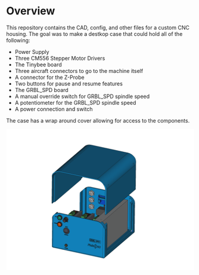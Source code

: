 # Overview
This repository contains the CAD, config, and other files for a custom CNC housing. The goal was to make a destkop case that could hold all of the following:
-  Power Supply
-  Three CM556 Stepper Motor Drivers
-  The Tinybee board
-  Three aircraft connectors to go to the machine itself
-  A connector for the Z-Probe
-  Two buttons for pause and resume features
-  The GRBL_SPD board
-  A manual override switch for GRBL_SPD spindle speed
-  A potentiometer for the GRBL_SPD spindle speed
-  A power connection and switch

The case has a wrap around cover allowing for access to the components.

![Case Design](/IMAGES/Front_With_Cover_Off.png)